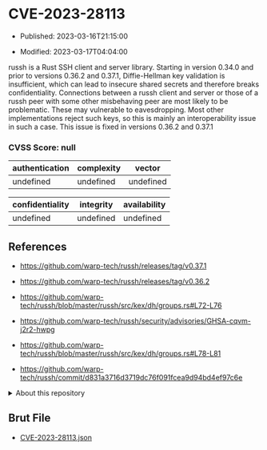 # CVE-2023-28113

- Published: 2023-03-16T21:15:00

- Modified: 2023-03-17T04:04:00

russh is a Rust SSH client and server library. Starting in version 0.34.0 and prior to versions 0.36.2 and 0.37.1, Diffie-Hellman key validation is insufficient, which can lead to insecure shared secrets and therefore breaks confidentiality. Connections between a russh client and server or those of a russh peer with some other misbehaving peer are most likely to be problematic. These may vulnerable to eavesdropping. Most other implementations reject such keys, so this is mainly an interoperability issue in such a case. This issue is fixed in versions 0.36.2 and 0.37.1

### CVSS Score: **null**

| authentication | complexity | vector |
| --- | --- | --- |
| undefined | undefined | undefined |

| confidentiality | integrity | availability |
| --- | --- | --- |
| undefined | undefined | undefined |

## References

* https://github.com/warp-tech/russh/releases/tag/v0.37.1

* https://github.com/warp-tech/russh/releases/tag/v0.36.2

* https://github.com/warp-tech/russh/blob/master/russh/src/kex/dh/groups.rs#L72-L76

* https://github.com/warp-tech/russh/security/advisories/GHSA-cqvm-j2r2-hwpg

* https://github.com/warp-tech/russh/blob/master/russh/src/kex/dh/groups.rs#L78-L81

* https://github.com/warp-tech/russh/commit/d831a3716d3719dc76f091fcea9d94bd4ef97c6e

<details>
<summary>About this repository</summary> 

  This repository is part of the project [Live Hack CVE](https://github.com/Live-Hack-CVE). Main website can be found [www.live-hack.org](https://www.live-hack.org) 
  
  Made by [Sn0wAlice](https://github.com/Sn0wAlice) for the people that care about security and need to have a feed of the latest CVEs. Hope you enjoy it, don't forget to star the repo and follow me on [Twitter](https://twitter.com/Sn0wAlice) and [Github](https://github.com/Sn0wAlice). And that is my [personnal website](https://www.alice-snow.me/)

  - [Home Page](https://github.com/Live-Hack-CVE)
  - [Framework](https://github.com/Live-Hack-CVE/cve-framework)
  - [CVE database](https://github.com/Live-Hack-CVE/full_database)
  - [Changelog](https://github.com/Live-Hack-CVE/Changelog)
</details>

## Brut File

* [CVE-2023-28113.json](https://raw.githubusercontent.com/Live-Hack-CVE/full_database/main/cves/2023/CVE-2023-28113.json)

